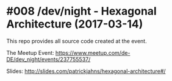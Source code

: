 # #008 /dev/night - Hexagonal Architecture (2017-03-14)

This repo provides all source code created at the event.

The Meetup Event: https://www.meetup.com/de-DE/dev_night/events/237755537/

Slides: http://slides.com/patrickjahns/hexagonal-architecture#/
